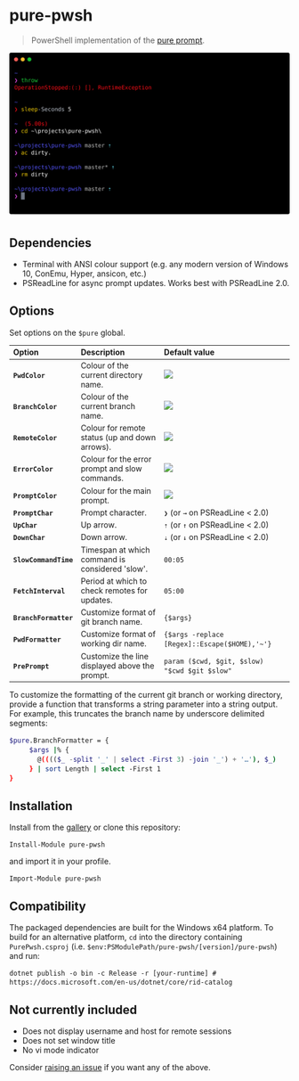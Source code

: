 # pure-pwsh

> PowerShell implementation of the [pure prompt](https://github.com/sindresorhus/pure).

![](screenshot.svg)

## Dependencies

- Terminal with ANSI colour support
  (e.g. any modern version of Windows 10, ConEmu, Hyper, ansicon, etc.)
- PSReadLine for async prompt updates. Works best with PSReadLine 2.0.

## Options

Set options on the `$pure` global.

| Option                | Description                                     | Default value                                      |
| :-------------------- | :---------------------------------------------- | :------------------------------------------------- |
| **`PwdColor`**        | Colour of the current directory name.           | <img src="https://placehold.it/16/0000aa?text=+"/> |
| **`BranchColor`**     | Colour of the current branch name.              | <img src="https://placehold.it/16/aaaaaa?text=+"/> |
| **`RemoteColor`**     | Colour for remote status (up and down arrows).  | <img src="https://placehold.it/16/00aaaa?text=+"/> |
| **`ErrorColor`**      | Colour for the error prompt and slow commands.  | <img src="https://placehold.it/16/aa0000?text=+"/> |
| **`PromptColor`**     | Colour for the main prompt.                     | <img src="https://placehold.it/16/aa00aa?text=+"/> |
| **`PromptChar`**      | Prompt character.                               | `❯` (or `→` on PSReadLine < 2.0)                   |
| **`UpChar`**          | Up arrow.                                       | `⇡` (or `↑` on PSReadLine < 2.0)                   |
| **`DownChar`**        | Down arrow.                                     | `⇣` (or `↓` on PSReadLine < 2.0)                   |
| **`SlowCommandTime`** | Timespan at which command is considered 'slow'. | `00:05`                                            |
| **`FetchInterval`**   | Period at which to check remotes for updates.   | `05:00`                                            |
| **`BranchFormatter`** | Customize format of git branch name.            | `{$args}`                                          |
| **`PwdFormatter`**    | Customize format of working dir name.           | `{$args -replace [Regex]::Escape($HOME),'~'}`      |
| **`PrePrompt`**       | Customize the line displayed above the prompt.  | `param ($cwd, $git, $slow) "$cwd $git $slow"`      |

To customize the formatting of the current git branch or working directory, provide a function that
transforms a string parameter into a string output. For example, this truncates the branch name by
underscore delimited segments:

```sh
$pure.BranchFormatter = {
     $args |% {
       @(((($_ -split '_' | select -First 3) -join '_') + '…'), $_)
     } | sort Length | select -First 1
}
```

## Installation

Install from the [gallery](https://www.powershellgallery.com/packages/pure-pwsh) or clone this repository:

```shell
Install-Module pure-pwsh
```

and import it in your profile.

```shell
Import-Module pure-pwsh
```

## Compatibility

The packaged dependencies are built for the Windows x64 platform. To build for an alternative platform,
`cd` into the directory containing `PurePwsh.csproj` (i.e. `$env:PSModulePath/pure-pwsh/[version]/pure-pwsh`)
and run:

```shell
dotnet publish -o bin -c Release -r [your-runtime] # https://docs.microsoft.com/en-us/dotnet/core/rid-catalog
```

## Not currently included

- Does not display username and host for remote sessions
- Does not set window title
- No vi mode indicator

Consider [raising an issue](https://github.com/nickcox/pure-pwsh/issues/new) if you want any of the above.
